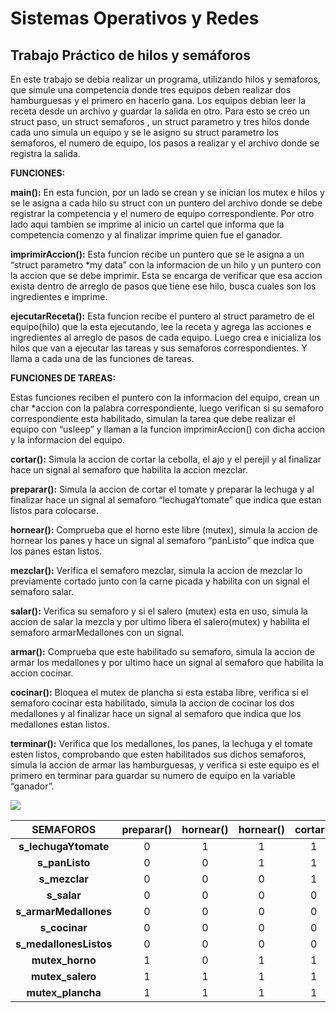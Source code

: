 # Sistemas Operativos y Redes  
## Trabajo Práctico de hilos y semáforos  

En este trabajo se debia realizar un programa, utilizando hilos y semaforos, que simule una competencia donde tres equipos deben realizar dos hamburguesas y el primero en hacerlo gana.  Los equipos debian leer la receta desde un archivo y guardar la salida en otro. Para esto se creo un struct paso, un struct semaforos , un struct parametro y tres hilos donde cada uno simula un equipo y se le asigno su struct parametro los semaforos, el numero de equipo, los pasos a realizar y el archivo donde se registra la salida. 
 
**FUNCIONES:**   

**main():**  En esta funcion, por un lado se crean y se inician  los mutex e hilos y se le asigna a cada hilo su struct con un puntero del archivo donde se debe registrar la competencia y el numero de equipo correspondiente. Por otro lado aqui tambien se imprime al inicio un cartel que informa que la competencia comenzo y al finalizar  imprime quien fue el ganador. 
 
**imprimirAccion():** Esta funcion recibe un puntero que se le asigna a un  “struct parametro *my data” con la informacion de un hilo y un puntero con la accion que se debe imprimir. Esta se encarga de verificar que esa accion exista dentro de arreglo de pasos que tiene ese hilo, busca cuales son los ingredientes e imprime.  

**ejecutarReceta():** Esta funcion recibe el puntero al struct parametro de el equipo(hilo) que la esta ejecutando, lee la receta y agrega las acciones e ingredientes al arreglo de pasos de cada equipo. Luego crea e inicializa los hilos que van a ejecutar las tareas y sus semaforos correspondientes. Y llama a cada una de las funciones de tareas. 

**FUNCIONES DE TAREAS:**

Estas funciones reciben el puntero con la informacion del equipo, crean un char *accion con la palabra correspondiente, luego verifican si su semaforo correspondiente esta habilitado, simulan la tarea que debe realizar el equipo con “usleep” y  llaman a la funcion imprimirAccion() con dicha accion y la informacion del equipo. 

**cortar():**  Simula la accion de cortar la cebolla, el ajo y el perejil y al finalizar hace un signal al semaforo que habilita la accion mezclar. 

**preparar():** Simula la accion de cortar el tomate y preparar la lechuga y al finalizar hace un signal al semaforo “lechugaYtomate” que indica que estan listos para colocarse. 

**hornear():** Comprueba que el horno este libre (mutex), simula la accion de hornear los panes y hace un signal al  semaforo “panListo” que indica que los panes estan listos. 

**mezclar():** Verifica el semaforo mezclar, simula la accion de mezclar lo previamente cortado junto con la carne picada y habilita con un signal el semaforo salar. 

**salar():** Verifica su semaforo y si el salero (mutex) esta en uso, simula la accion de salar la mezcla y por ultimo libera el salero(mutex) y habilita el semaforo armarMedallones con un signal. 

**armar():** Comprueba que este habilitado su semaforo, simula la accion de armar los medallones y por ultimo hace un signal al semaforo que habilita la accion cocinar. 

**cocinar():** Bloquea el mutex de plancha si esta estaba libre, verifica si el semaforo cocinar esta habilitado, simula la accion de cocinar los dos medallones y al finalizar hace un signal al semaforo que indica que los medallones estan listos. 

**terminar():** Verifica que los medallones, los panes, la lechuga y el tomate esten listos, comprobando que esten habilitados sus dichos semaforos, simula la accion de armar las hamburguesas, y verifica si este equipo es el primero en terminar para guardar su numero de equipo en la variable “ganador”. 



![](https://github.com/janosiccardi/private/blob/master/Sincronizaciondetareas.png)
 
| SEMAFOROS | preparar() | hornear() | hornear() | cortar() | mezclar() | salar() | salar() | armar()| cocinar()| cocinar() | terminar() | 
|    :---:     |    :---:     |    :---:     |    :---:     |    :---:     |    :---:     |    :---:     |    :---:     |    :---:      |     :---:      |     :---:      |    :---:|      
| **s_lechugaYtomate**   |     0    |   1   |   1   |    1   |    1    |   1   |   1   |   1   |   1   |   1   |     1    |
| **s_panListo**        |     0    |   0   |   1   |    1   |    1    |   1   |   1   |   1   |    1  |   1   |     1    |
| **s_mezclar**         |     0    |   0   |   0   |    1   |    0    |   0   |   0   |   0   |    0  |   0   |     0    |
| **s_salar**           |     0    |   0   |   0   |    0   |    1    |   1   |   0   |   0   |    0  |   0   |     0    | 
| **s_armarMedallones** |     0    |   0   |   0   |    0   |    0    |   0   |   1   |   0   |    0  |   0   |     0    |
| **s_cocinar**         |     0    |   0   |   0   |    0   |    0    |   0   |   0   |   1   |    1  |   0   |     0    |
| **s_medallonesListos**|     0    |   0   |   0   |    0   |    0    |   0   |   0   |   0   |    0  |   1   |     1    |
| **mutex_horno**       |     1    |   0   |   1   |    1   |    1    |   1   |   1   |   1   |    1  |   1   |     1    |
| **mutex_salero**      |     1    |   1   |   1   |    1   |    1    |   0   |   1   |   1   |    1  |   1   |     1    |
| **mutex_plancha**     |     1    |   1   |   1   |    1   |    1    |   1   |   1   |   1   |    0  |   1   |     1    |
